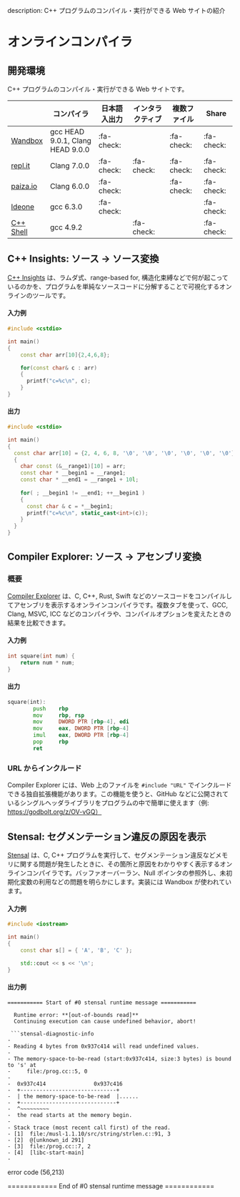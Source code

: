 description: C++ プログラムのコンパイル・実行ができる Web サイトの紹介

# オンラインコンパイラ

## 開発環境

C++ プログラムのコンパイル・実行ができる Web サイトです。

|                                                           | コンパイラ                       | 日本語入出力 | インタラクティブ | 複数ファイル | Share      |
| --------------------------------------------------------- | -------------------------------- | ------------ | ---------------- | ------------ | ---------- |
| [Wandbox](https://wandbox.org/)                           | gcc HEAD 9.0.1, Clang HEAD 9.0.0 | :fa-check:   |                  | :fa-check:   | :fa-check: |
| [repl.it](https://repl.it/languages/cpp)                  | Clang 7.0.0                      | :fa-check:   | :fa-check:       | :fa-check:   | :fa-check: |
| [paiza.io](https://paiza.io/ja/projects/new?language=cpp) | Clang 6.0.0                      | :fa-check:   |                  | :fa-check:   | :fa-check: |
| [Ideone](https://ideone.com/)                             | gcc 6.3.0                        | :fa-check:   |                  |              | :fa-check: |
| [C++ Shell](http://cpp.sh/)                               | gcc 4.9.2                        |              | :fa-check:       |              | :fa-check: |

## C++ Insights: ソース → ソース変換
[C++ Insights](https://cppinsights.io/) は、ラムダ式、range-based for, 構造化束縛などで何が起こっているのかを、プログラムを単純なソースコードに分解することで可視化するオンラインのツールです。  

#### 入力例
```c++
#include <cstdio>

int main()
{
    const char arr[10]{2,4,6,8};

    for(const char& c : arr)
    {
      printf("c=%c\n", c);
    }
}
```
#### 出力
```c++
#include <cstdio>

int main()
{
  const char arr[10] = {2, 4, 6, 8, '\0', '\0', '\0', '\0', '\0', '\0'};
  {
    char const (&__range1)[10] = arr;
    const char * __begin1 = __range1;
    const char * __end1 = __range1 + 10l;
    
    for( ; __begin1 != __end1; ++__begin1 )
    {
      const char & c = *__begin1;
      printf("c=%c\n", static_cast<int>(c));
    }
  }
}
```

## Compiler Explorer: ソース → アセンブリ変換

### 概要
[Compiler Explorer](https://godbolt.org/) は、C, C++, Rust, Swift などのソースコードをコンパイルしてアセンブリを表示するオンラインコンパイラです。複数タブを使って、GCC, Clang, MSVC, ICC などのコンパイラや、コンパイルオプションを変えたときの結果を比較できます。

#### 入力例
```c++
int square(int num) {
    return num * num;
}
```

#### 出力
```asm
square(int):
        push    rbp
        mov     rbp, rsp
        mov     DWORD PTR [rbp-4], edi
        mov     eax, DWORD PTR [rbp-4]
        imul    eax, DWORD PTR [rbp-4]
        pop     rbp
        ret
```

### URL からインクルード
Compiler Explorer には、Web 上のファイルを `#include "URL"` でインクルードできる独自拡張機能があります。この機能を使うと、GitHub などに公開されているシングルヘッダライブラリをプログラムの中で簡単に使えます（例: https://godbolt.org/z/OV-vGQ）


## Stensal: セグメンテーション違反の原因を表示
[Stensal](https://segfault.stensal.com/) は、C, C++ プログラムを実行して、セグメンテーション違反などメモリに関する問題が発生したときに、その箇所と原因をわかりやすく表示するオンラインコンパイラです。バッファオーバーラン、Null ポインタの参照外し、未初期化変数の利用などの問題を明らかにします。実装には Wandbox が使われています。

#### 入力例
```C++
#include <iostream>

int main()
{
	const char s[] = { 'A', 'B', 'C' };

	std::cout << s << '\n';
}
```

#### 出力例
```
=========== Start of #0 stensal runtime message ===========

  Runtime error: **[out-of-bounds read]**  
  Continuing execution can cause undefined behavior, abort!

 ```stensal-diagnostic-info
-
- Reading 4 bytes from 0x937c414 will read undefined values.
- 
- The memory-space-to-be-read (start:0x937c414, size:3 bytes) is bound to 's' at
-     file:/prog.cc::5, 0
- 
-  0x937c414               0x937c416
-  +------------------------------+
-  | the memory-space-to-be-read  |......
-  +------------------------------+
-  ^~~~~~~~~~
-  the read starts at the memory begin.
- 
- Stack trace (most recent call first) of the read.
- [1]  file:/musl-1.1.10/src/string/strlen.c::91, 3
- [2]  @[unknown_id 291]
- [3]  file:/prog.cc::7, 2
- [4]  [libc-start-main]
-
 ```
error code (56,213)

============ End of #0 stensal runtime message ============
```
